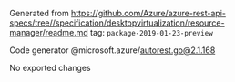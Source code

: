 Generated from https://github.com/Azure/azure-rest-api-specs/tree//specification/desktopvirtualization/resource-manager/readme.md tag: `package-2019-01-23-preview`

Code generator @microsoft.azure/autorest.go@2.1.168

No exported changes
